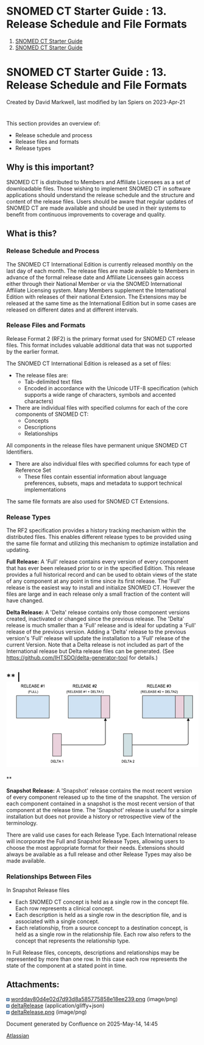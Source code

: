 # SNOMED CT Starter Guide : 13. Release Schedule and File Formats

  1. [SNOMED CT Starter Guide](index.html)
  2. [SNOMED CT Starter Guide](SNOMED-CT-Starter-Guide_26837109.html)



#  SNOMED CT Starter Guide : 13. Release Schedule and File Formats 

Created by  David Markwell, last modified by  Ian Spiers on 2023-Apr-21 

# 

This section provides an overview of:

  * Release schedule and process
  * Release files and formats
  * Release types



## Why is this important?

SNOMED CT is distributed to Members and Affiliate Licensees as a set of downloadable files. Those wishing to implement SNOMED CT in software applications should understand the release schedule and the structure and content of the release files. Users should be aware that regular updates of SNOMED CT are made available and should be used in their systems to benefit from continuous improvements to coverage and quality.

## What is this?

### Release Schedule and Process

The SNOMED CT International Edition is currently released monthly on the last day of each month. The release files are made available to Members in advance of the formal release date and Affiliate Licensees gain access either through their National Member or via the SNOMED International Affiliate Licensing system. Many Members supplement the International Edition with releases of their national Extension. The Extensions may be released at the same time as the International Edition but in some cases are released on different dates and at different intervals.

### Release Files and Formats

Release Format 2 (RF2) is the primary format used for SNOMED CT release files. This format includes valuable additional data that was not supported by the earlier format.

The SNOMED CT International Edition is released as a set of files:

  * The release files are:
    * Tab-delimited text files
    * Encoded in accordance with the Unicode UTF-8 specification (which supports a wide range of characters, symbols and accented characters)
  * There are individual files with specified columns for each of the core components of SNOMED CT:
    * Concepts
    * Descriptions
    * Relationships



All components in the release files have permanent unique SNOMED CT Identifiers.

  * There are also individual files with specified columns for each type of Reference Set
    * These files contain essential information about language preferences, subsets, maps and metadata to support technical implementations



The same file formats are also used for SNOMED CT Extensions.

### Release Types

The RF2 specification provides a history tracking mechanism within the distributed files. This enables different release types to be provided using the same file format and utilizing this mechanism to optimize installation and updating.

**Full Release:** A 'Full' release contains every version of every component that has ever been released prior to or in the specified Edition. This release provides a full historical record and can be used to obtain views of the state of any component at any point in time since its first release. The 'Full' release is the easiest way to install and initialize SNOMED CT. However the files are large and in each release only a small fraction of the content will have changed.

**Delta Release:** A 'Delta' release contains only those component versions created, inactivated or changed since the previous release. The 'Delta' release is much smaller than a 'Full' release and is ideal for updating a 'Full' release of the previous version. Adding a 'Delta' release to the previous version's 'Full' release will update the installation to a 'Full' release of the current Version. Note that a Delta release is not included as part of the International release but Delta release files can be generated. (See <https://github.com/IHTSDO/delta-generator-tool> for details.)

  
** |  ![](images/29952978.png)  
---  
**

**Snapshot Release:** A 'Snapshot' release contains the most recent version of every component released up to the time of the snapshot. The version of each component contained in a snapshot is the most recent version of that component at the release time. The 'Snapshot' release is useful for a simple installation but does not provide a history or retrospective view of the terminology.

There are valid use cases for each Release Type. Each International release will incorporate the Full and Snapshot Release Types, allowing users to choose the most appropriate format for their needs. Extensions should always be available as a full release and other Release Types may also be made available.

### Relationships Between Files

In Snapshot Release files

  * Each SNOMED CT concept is held as a single row in the concept file. Each row represents a clinical concept.
  * Each description is held as a single row in the description file, and is associated with a single concept.
  * Each relationship, from a source concept to a destination concept, is held as a single row in the relationship file. Each row also refers to the concept that represents the relationship type.



In Full Release files, concepts, descriptions and relationships may be represented by more than one row. In this case each row represents the state of the component at a stated point in time.

## Attachments:

![](images/bullet_blue.gif) [worddav80d4e02d7d93d8a585775858e18ee239.png](attachments/26837140/26837141.png) (image/png)   
![](images/bullet_blue.gif) [deltaRelease](attachments/26837140/29952977) (application/gliffy+json)   
![](images/bullet_blue.gif) [deltaRelease.png](attachments/26837140/29952978.png) (image/png)   


Document generated by Confluence on 2025-May-14, 14:45

[Atlassian](https://www.atlassian.com/)
